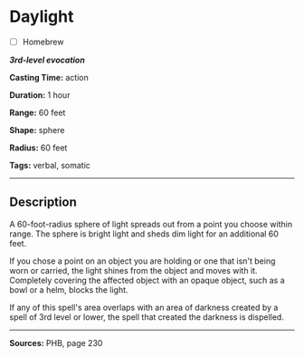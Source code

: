 # Daylight

- [ ] Homebrew

***3rd-level evocation***

**Casting Time:** action

**Duration:** 1 hour

**Range:** 60 feet

**Shape:** sphere

**Radius:** 60 feet

**Tags:** verbal, somatic

---

## Description
A 60-foot-radius sphere of light spreads out from a point you choose within range.
The sphere is bright light and sheds dim light for an additional 60 feet.

If you chose a point on an object you are holding or one that isn't being worn or carried, the light shines from the object and moves with it.
Completely covering the affected object with an opaque object, such as a bowl or a helm, blocks the light.

If any of this spell's area overlaps with an area of darkness created by a spell of 3rd level or lower, the spell that created the darkness is dispelled.

---

**Sources:** PHB, page 230

